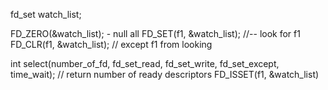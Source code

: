 fd_set watch_list;

FD_ZERO(&watch_list); - null all
FD_SET(f1, &watch_list); //-- look for f1
FD_CLR(f1, &watch_list); // except f1 from looking

int select(number_of_fd, fd_set_read, fd_set_write, fd_set_except, time_wait);
// return number of ready descriptors
FD_ISSET(f1, &watch_list)
